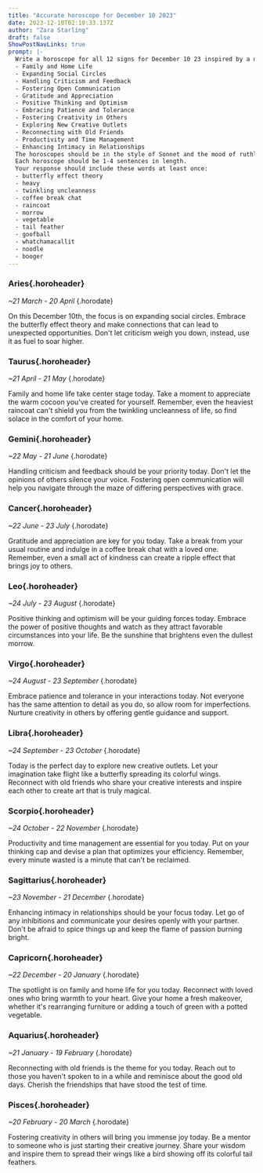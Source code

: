 ```yaml
---
title: "Accurate horoscope for December 10 2023"
date: 2023-12-10T02:10:33.137Z
author: "Zara Starling"
draft: false
ShowPostNavLinks: true
prompt: |-
  Write a horoscope for all 12 signs for December 10 23 inspired by a different focus for each. Ensure you do not include the focus in the response:
  - Family and Home Life
  - Expanding Social Circles
  - Handling Criticism and Feedback
  - Fostering Open Communication
  - Gratitude and Appreciation
  - Positive Thinking and Optimism
  - Embracing Patience and Tolerance
  - Fostering Creativity in Others
  - Exploring New Creative Outlets
  - Reconnecting with Old Friends
  - Productivity and Time Management
  - Enhancing Intimacy in Relationships
  The horoscopes should be in the style of Sonnet and the mood of ruthless
  Each horoscope should be 1-4 sentences in length.
  Your response should include these words at least once:
  - butterfly effect theory
  - heavy
  - twinkling uncleanness
  - coffee break chat
  - raincoat
  - morrow
  - vegetable
  - tail feather
  - goofball
  - whatchamacallit
  - noodle
  - booger
---
```


### Aries{.horoheader}

*~21 March - 20 April*
{.horodate}

On this December 10th, the focus is on expanding social circles. Embrace the butterfly effect theory and make connections that can lead to unexpected opportunities. Don't let criticism weigh you down, instead, use it as fuel to soar higher.


### Taurus{.horoheader}

*~21 April - 21 May*
{.horodate}

Family and home life take center stage today. Take a moment to appreciate the warm cocoon you've created for yourself. Remember, even the heaviest raincoat can't shield you from the twinkling uncleanness of life, so find solace in the comfort of your home.


### Gemini{.horoheader}

*~22 May - 21 June*
{.horodate}

Handling criticism and feedback should be your priority today. Don't let the opinions of others silence your voice. Fostering open communication will help you navigate through the maze of differing perspectives with grace.


### Cancer{.horoheader}

*~22 June - 23 July*
{.horodate}

Gratitude and appreciation are key for you today. Take a break from your usual routine and indulge in a coffee break chat with a loved one. Remember, even a small act of kindness can create a ripple effect that brings joy to others.


### Leo{.horoheader}

*~24 July - 23 August*
{.horodate}

Positive thinking and optimism will be your guiding forces today. Embrace the power of positive thoughts and watch as they attract favorable circumstances into your life. Be the sunshine that brightens even the dullest morrow.


### Virgo{.horoheader}

*~24 August - 23 September*
{.horodate}

Embrace patience and tolerance in your interactions today. Not everyone has the same attention to detail as you do, so allow room for imperfections. Nurture creativity in others by offering gentle guidance and support.


### Libra{.horoheader}

*~24 September - 23 October*
{.horodate}

Today is the perfect day to explore new creative outlets. Let your imagination take flight like a butterfly spreading its colorful wings. Reconnect with old friends who share your creative interests and inspire each other to create art that is truly magical.


### Scorpio{.horoheader}

*~24 October - 22 November*
{.horodate}

Productivity and time management are essential for you today. Put on your thinking cap and devise a plan that optimizes your efficiency. Remember, every minute wasted is a minute that can't be reclaimed.


### Sagittarius{.horoheader}

*~23 November - 21 December*
{.horodate}

Enhancing intimacy in relationships should be your focus today. Let go of any inhibitions and communicate your desires openly with your partner. Don't be afraid to spice things up and keep the flame of passion burning bright.


### Capricorn{.horoheader}

*~22 December - 20 January*
{.horodate}

The spotlight is on family and home life for you today. Reconnect with loved ones who bring warmth to your heart. Give your home a fresh makeover, whether it's rearranging furniture or adding a touch of green with a potted vegetable.


### Aquarius{.horoheader}

*~21 January - 19 February*
{.horodate}

Reconnecting with old friends is the theme for you today. Reach out to those you haven't spoken to in a while and reminisce about the good old days. Cherish the friendships that have stood the test of time.


### Pisces{.horoheader}

*~20 February - 20 March*
{.horodate}

Fostering creativity in others will bring you immense joy today. Be a mentor to someone who is just starting their creative journey. Share your wisdom and inspire them to spread their wings like a bird showing off its colorful tail feathers.

